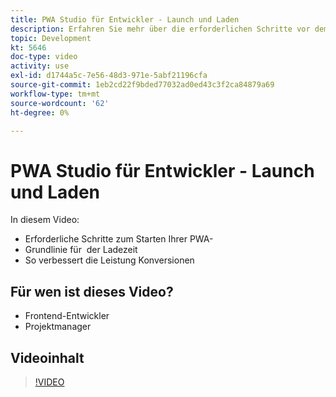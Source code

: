 ```yaml
---
title: PWA Studio für Entwickler - Launch und Laden
description: Erfahren Sie mehr über die erforderlichen Schritte vor dem Start Ihrer PWA-​, die Grundlinie für die ​ der Ladezeit und die Verbesserung der Leistung bei Konversionen.
topic: Development
kt: 5646
doc-type: video
activity: use
exl-id: d1744a5c-7e56-48d3-971e-5abf21196cfa
source-git-commit: 1eb2cd22f9bded77032ad0ed43c3f2ca84879a69
workflow-type: tm+mt
source-wordcount: '62'
ht-degree: 0%

---
```


# PWA Studio für Entwickler - Launch und Laden

In diesem Video:

- Erforderliche Schritte zum Starten Ihrer PWA-&#x200B;
- Grundlinie für &#x200B; der Ladezeit
- So verbessert die Leistung Konversionen

## Für wen ist dieses Video?

- Frontend-Entwickler
- Projektmanager

## Videoinhalt

>[!VIDEO](https://video.tv.adobe.com/v/35717?quality=12&learn=on)
